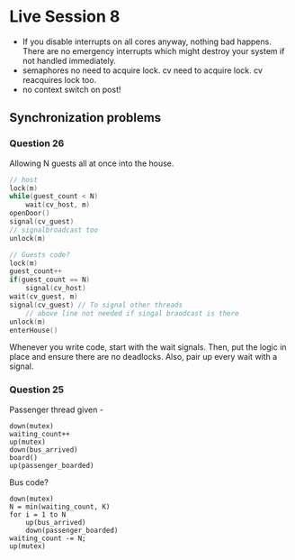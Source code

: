 # Live Session 8

- If you disable interrupts on all cores anyway, nothing bad happens. There are no emergency interrupts which might destroy your system if not handled immediately.
- semaphores no need to acquire lock. cv need to acquire lock. cv reacquires lock too.
- no context switch on post!

## Synchronization problems

### Question 26

Allowing N guests all at once into the house.

```c
// host
lock(m)
while(guest_count < N)
	wait(cv_host, m)
openDoor()
signal(cv_guest)
// signalbroadcast too
unlock(m)

// Guests code?
lock(m)
guest_count++
if(guest_count == N)
	signal(cv_host)
wait(cv_guest, m)
signal(cv_guest) // To signal other threads
    // above line not needed if singal braodcast is there
unlock(m)
enterHouse()
```

Whenever you write code, start with the wait signals. Then, put the logic in place and ensure there are no deadlocks. Also, pair up every wait with a signal.

### Question 25

Passenger thread given - 

```pseudocode
down(mutex)
waiting_count++
up(mutex)
down(bus_arrived)
board()
up(passenger_boarded)
```

Bus code?

```pseudocode
down(mutex)
N = min(waiting_count, K)
for i = 1 to N
    up(bus_arrived)
    down(passenger_boarded)
waiting_count -= N;
up(mutex)
```

